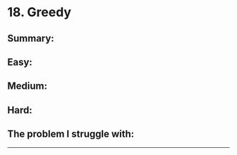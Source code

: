 # 18. Greedy

## Summary:







## Easy:



## Medium:



## Hard:



## The problem I  struggle with:

* * * 





